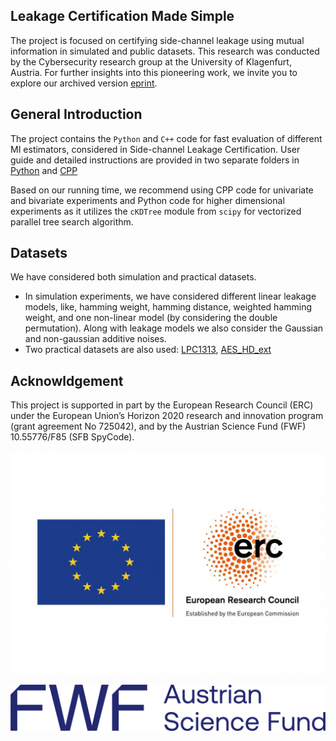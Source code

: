 ## Leakage Certification Made Simple
The project is focused on certifying side-channel leakage using mutual information in simulated and public datasets. This research was conducted by the Cybersecurity research group at the University of Klagenfurt, Austria. For further insights into this pioneering work, we invite you to explore our archived version [eprint](https://eprint.iacr.org/archive/2022/1201).

## General Introduction
The project contains the `Python` and `C++` code for fast evaluation of different MI estimators, considered in Side-channel Leakage Certification. User guide and detailed instructions are provided in two separate folders in [Python](https://github.com/sca-research/Leakage-Certification-Made-Simple/tree/main/Python_implementation) and [CPP](https://github.com/sca-research/Leakage-Certification-Made-Simple/tree/main/CPP_implementation)

Based on our running time, we recommend using CPP code for univariate and bivariate experiments and Python code for higher dimensional experiments as it utilizes the `cKDTree` module from `scipy` for vectorized parallel tree search algorithm.    

## Datasets
We have considered both simulation and practical datasets.
-  In simulation experiments, we have considered different linear leakage models, like, hamming weight, hamming distance, weighted hamming weight, and one non-linear model (by considering the double permutation). Along with leakage models we also consider the Gaussian and non-gaussian additive noises.
- Two practical datasets are also used:
[LPC1313](https://zenodo.org/records/11396347), [AES_HD_ext](https://github.com/AISyLab/AES_HD_Ext)

## Acknowldgement
This project is supported in part by the European Research Council (ERC) under the European Union’s Horizon 2020 research and innovation program (grant agreement No 725042), and by the Austrian Science Fund (FWF) 10.55776/F85 (SFB SpyCode).

 ![EU Logo](https://github.com/sca-research/Leakage-Certification-Made-Simple/blob/main/LOGO_ERC-FLAG_EU.jpg)
 
 ![FWF Logo](https://github.com/sca-research/Leakage-Certification-Made-Simple/blob/main/FWF_Logo_Zusatz_Dunkelblau_RGB_EN.png)
 
 

